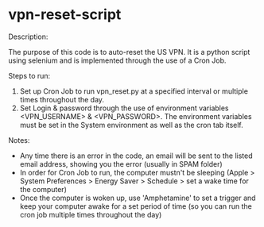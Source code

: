 # vpn-reset-script

Description:

The purpose of this code is to auto-reset the US VPN. It is a python script using selenium and is implemented through the use of a Cron Job.

Steps to run: 

1. Set up Cron Job to run vpn_reset.py at a specified interval or multiple times throughout the day.
2. Set Login & password through the use of environment variables <VPN_USERNAME> & <VPN_PASSWORD>. The environment variables must be set in the System environment as well as the cron tab itself.

Notes:

- Any time there is an error in the code, an email will be sent to the listed email address, showing you the error (usually in SPAM folder)
- In order for Cron Job to run, the computer mustn't be sleeping (Apple > System Preferences > Energy Saver > Schedule > set a wake time for the computer)
- Once the computer is woken up, use 'Amphetamine' to set a trigger and keep your computer awake for a set period of time (so you can run the cron job multiple times throughout the day)
